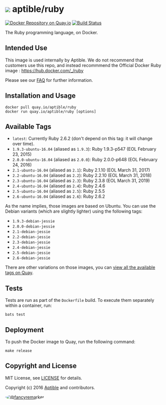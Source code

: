 # ![](https://gravatar.com/avatar/11d3bc4c3163e3d238d558d5c9d98efe?s=64) aptible/ruby

[![Docker Repository on Quay.io](https://quay.io/repository/aptible/ruby/status)](https://quay.io/repository/aptible/ruby)
[![Build Status](https://travis-ci.org/aptible/docker-ruby.svg?branch=master)](https://travis-ci.org/aptible/docker-ruby)

The Ruby programming language, on Docker.

## Intended Use

This image is used internally by Aptible. We do not recommend that customers
use this repo, and instead recommmend the Official Docker Ruby image :
https://hub.docker.com/_/ruby

Please see our [FAQ](https://www.aptible.com/documentation/enclave/tutorials/faq/aptible-base-images.html)
for further information.

## Installation and Usage

    docker pull quay.io/aptible/ruby
    docker run quay.io/aptible/ruby [options]

## Available Tags

* `latest`: Currently Ruby 2.6.2 (don't depend on this tag: it will change over time).
* `1.9.3-ubuntu-16.04` (aliased as `1.9.3`): Ruby 1.9.3-p547  (EOL February 23, 2015)
* `2.0.0-ubuntu-16.04` (aliased as `2.0.0`): Ruby 2.0.0-p648  (EOL February 24, 2016)
* `2.1-ubuntu-16.04`   (aliased as `2.1`):   Ruby 2.1.10  (EOL March 31, 2017)
* `2.2-ubuntu-16.04`   (aliased as `2.2`):   Ruby 2.2.10  (EOL March 31, 2018)
* `2.3-ubuntu-16.04`   (aliased as `2.3`):   Ruby 2.3.8  (EOL March 31, 2019)
* `2.4-ubuntu-16.04`   (aliased as `2.4`):   Ruby 2.4.6
* `2.5-ubuntu-16.04`   (aliased as `2.5`):   Ruby 2.5.5
* `2.6-ubuntu-16.04`   (aliased as `2.6`):   Ruby 2.6.2

As the name implies, those images are based on Ubuntu. You can use the Debian
variants (which are slightly lighter) using the following tags:

* `1.9.3-debian-jessie`
* `2.0.0-debian-jessie`
* `2.1-debian-jessie`
* `2.2-debian-jessie`
* `2.3-debian-jessie`
* `2.4-debian-jessie`
* `2.5-debian-jessie`
* `2.6-debian-jessie`

There are other variations on those images, you can [view all the available
tags on Quay](https://quay.io/repository/aptible/ruby?tab=tags).

## Tests

Tests are run as part of the `Dockerfile` build. To execute them separately within a container, run:

    bats test

## Deployment

To push the Docker image to Quay, run the following command:

    make release

## Copyright and License

MIT License, see [LICENSE](LICENSE.md) for details.

Copyright (c) 2016 [Aptible](https://www.aptible.com) and contributors.

[<img src="https://s.gravatar.com/avatar/f7790b867ae619ae0496460aa28c5861?s=60" style="border-radius: 50%;" alt="@fancyremarker" />](https://github.com/fancyremarker)
